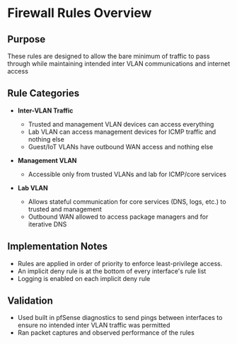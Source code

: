 # Firewall Rules Overview

## Purpose
These rules are designed to allow the bare minimum of traffic to pass through while maintaining intended inter VLAN communications and internet access

## Rule Categories
- **Inter-VLAN Traffic**
  - Trusted and management VLAN devices can access everything
  - Lab VLAN can access management devices for ICMP traffic and nothing else
  - Guest/IoT VLANs have outbound WAN access and nothing else

- **Management VLAN**
  - Accessible only from trusted VLANs and lab for ICMP/core services

- **Lab VLAN**
  - Allows stateful communication for core services (DNS, logs, etc.) to trusted and management
  - Outbound WAN allowed to access package managers and for iterative DNS

## Implementation Notes
- Rules are applied in order of priority to enforce least-privilege access.
- An implicit deny rule is at the bottom of every interface's rule list
- Logging is enabled on each implicit deny rule

## Validation
- Used built in pfSense diagnostics to send pings between interfaces to ensure no intended inter VLAN traffic was permitted
- Ran packet captures and observed performance of the rules

